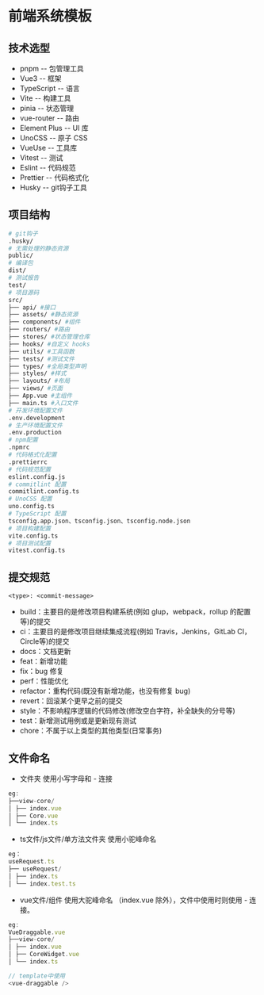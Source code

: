 # 前端系统模板

## 技术选型

- pnpm -- 包管理工具
- Vue3 -- 框架
- TypeScript -- 语言
- Vite -- 构建工具
- pinia -- 状态管理
- vue-router -- 路由
- Element Plus -- UI 库
- UnoCSS -- 原子 CSS
- VueUse -- 工具库
- Vitest -- 测试
- Eslint -- 代码规范
- Prettier -- 代码格式化
- Husky -- git钩子工具

## 项目结构

```bash
# git钩子
.husky/
# 无需处理的静态资源
public/
# 编译包
dist/
# 测试报告
test/
# 项目源码
src/
├── api/ #接口
├── assets/ #静态资源
├── components/ #组件
├── routers/ #路由
├── stores/ #状态管理仓库
├── hooks/ #自定义 hooks
├── utils/ #工具函数
├── tests/ #测试文件
├── types/ #全局类型声明
├── styles/ #样式
├── layouts/ #布局
├── views/ #页面
├── App.vue #主组件
├── main.ts #入口文件
# 开发环境配置文件
.env.development
# 生产环境配置文件
.env.production
# npm配置
.npmrc
# 代码格式化配置
.prettierrc
# 代码规范配置
eslint.config.js
# commitlint 配置
commitlint.config.ts
# UnoCSS 配置
uno.config.ts
# TypeScript 配置
tsconfig.app.json、tsconfig.json、tsconfig.node.json
# 项目构建配置
vite.config.ts
# 项目测试配置
vitest.config.ts
```

## 提交规范

`<type>: <commit-message>`

- build：主要目的是修改项目构建系统(例如 glup，webpack，rollup 的配置等)的提交
- ci：主要目的是修改项目继续集成流程(例如 Travis，Jenkins，GitLab CI，Circle等)的提交
- docs：文档更新
- feat：新增功能
- fix：bug 修复
- perf：性能优化
- refactor：重构代码(既没有新增功能，也没有修复 bug)
- revert：回滚某个更早之前的提交
- style：不影响程序逻辑的代码修改(修改空白字符，补全缺失的分号等)
- test：新增测试用例或是更新现有测试
- chore：不属于以上类型的其他类型(日常事务)

## 文件命名

- 文件夹 使用小写字母和 - 连接
```ts
eg: 
├──view-core/
│ ├── index.vue
│ ├── Core.vue
│ └── index.ts
```
- ts文件/js文件/单方法文件夹 使用小驼峰命名 
```ts
eg：
useRequest.ts
├── useRequest/
│ ├── index.ts
│ └── index.test.ts
```
- vue文件/组件 使用大驼峰命名 （index.vue 除外），文件中使用时则使用 - 连接。
```ts
eg: 
VueDraggable.vue
├──view-core/
│ ├── index.vue
│ ├── CoreWidget.vue
│ └── index.ts

// template中使用
<vue-draggable />
```
